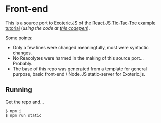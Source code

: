 # Front-end

This is a source port to [Exoteric.JS](https://github.com/c9fe/exoteric)
of the [React.JS Tic-Tac-Toe example tutorial](https://reactjs.org/tutorial/tutorial.html) (*using the code at [this codepen](https://codepen.io/gaearon/pen/LyyXgK?editors=)*). 

Some points:
- Only a few lines were changed meaningfully, most were syntactic changes. 
- No Reacolytes were harmed in the making of this source port... Probably.
- The base of this repo was generated from a template for general purpose, 
basic front-end / Node.JS static-server for Exoteric.js.

## Running

Get the repo and...

```shell
$ npm i
$ npm run static
```



